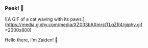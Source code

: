 ### Peek! 👀

![A GIF of a cat waving with its paws.](https://media.giphy.com/media/XZ033bAXmrstTLqZR4/giphy.gif =2000x800)

Hello there, I'm Zaiden! 👋

<!--
**Synceratus/Synceratus** is a ✨ _special_ ✨ repository because its `README.md` (this file) appears on your GitHub profile.

Here are some ideas to get you started:

- 🔭 I’m currently working on ...
- 🌱 I’m currently learning ...
- 👯 I’m looking to collaborate on ...
- 🤔 I’m looking for help with ...
- 💬 Ask me about ...
- 📫 How to reach me: ...
- 😄 Pronouns: ...
- ⚡ Fun fact: ...
-->
